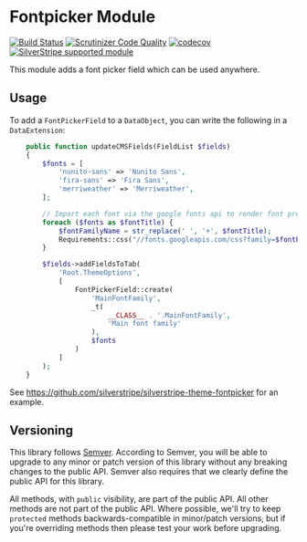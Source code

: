 # Fontpicker Module

[![Build Status](https://travis-ci.org/silverstripe/fontpicker.svg?branch=master)](https://travis-ci.org/silverstripe/fontpicker)
[![Scrutinizer Code Quality](https://scrutinizer-ci.com/g/silverstripe/fontpicker/badges/quality-score.png?b=master)](https://scrutinizer-ci.com/g/silverstripe/fontpicker/?branch=master)
[![codecov](https://codecov.io/gh/silverstripe/fontpicker/branch/master/graph/badge.svg)](https://codecov.io/gh/silverstripe/fontpicker)
[![SilverStripe supported module](https://img.shields.io/badge/silverstripe-supported-0071C4.svg)](https://www.silverstripe.org/software/addons/silverstripe-commercially-supported-module-list/)

This module adds a font picker field which can be used anywhere.

## Usage

To add a `FontPickerField` to a `DataObject`, you can write the following in a `DataExtension`:

```php
    public function updateCMSFields(FieldList $fields)
    {
        $fonts = [
            'nunito-sans' => 'Nunito Sans',
            'fira-sans' => 'Fira Sans',
            'merriweather' => 'Merriweather',
        ];

        // Import each font via the google fonts api to render font preview
        foreach ($fonts as $fontTitle) {
            $fontFamilyName = str_replace(' ', '+', $fontTitle);
            Requirements::css("//fonts.googleapis.com/css?family=$fontFamilyName");
        }

        $fields->addFieldsToTab(
            'Root.ThemeOptions',
            [
                FontPickerField::create(
                    'MainFontFamily',
                    _t(
                        __CLASS__ . '.MainFontFamily',
                        'Main font family'
                    ),
                    $fonts
                )
            ]
        );
    }
```

See https://github.com/silverstripe/silverstripe-theme-fontpicker for an example.

## Versioning

This library follows [Semver](http://semver.org). According to Semver, you will be able to upgrade to any minor or patch version of this library without any breaking changes to the public API. Semver also requires that we clearly define the public API for this library.

All methods, with `public` visibility, are part of the public API. All other methods are not part of the public API. Where possible, we'll try to keep `protected` methods backwards-compatible in minor/patch versions, but if you're overriding methods then please test your work before upgrading.

